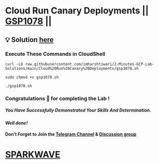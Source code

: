 # Cloud Run Canary Deployments || [GSP1078](https://www.cloudskillsboost.google/focuses/52827?parent=catalog) ||

## 💡 Solution [here](https://youtu.be/gOJzyOB9RZA)

### Execute These Commands in CloudShell

```
curl -LO raw.githubusercontent.com/imharshtiwari/2-Minutes-GCP-Lab-Solutions/main/Cloud%20Run%20Canary%20Deployments/gsp1078.sh

sudo chmod +x gsp1078.sh

./gsp1078.sh
```

### Congratulations 🎉 for completing the Lab !

##### *You Have Successfully Demonstrated Your Skills And Determination.*

#### *Well done!*

#### Don't Forget to Join the [Telegram Channel](https://t.me/sparkwave.01) & [Discussion group](https://t.me/sparkwave.01chats)

# [SPARKWAVE](https://www.youtube.com/@sparkwave.01)
